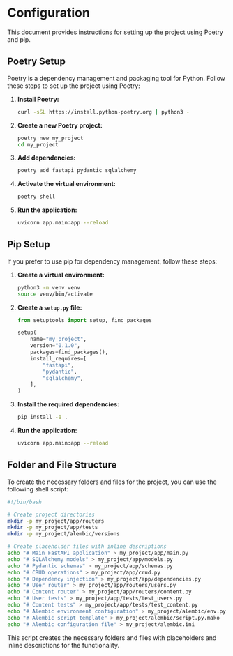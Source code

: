 # Configuration

This document provides instructions for setting up the project using Poetry and pip.

## Poetry Setup

Poetry is a dependency management and packaging tool for Python. Follow these steps to set up the project using Poetry:

1. **Install Poetry:**
   ```bash
   curl -sSL https://install.python-poetry.org | python3 -
   ```

2. **Create a new Poetry project:**
   ```bash
   poetry new my_project
   cd my_project
   ```

3. **Add dependencies:**
   ```bash
   poetry add fastapi pydantic sqlalchemy
   ```

4. **Activate the virtual environment:**
   ```bash
   poetry shell
   ```

5. **Run the application:**
   ```bash
   uvicorn app.main:app --reload
   ```

## Pip Setup

If you prefer to use pip for dependency management, follow these steps:

1. **Create a virtual environment:**
   ```bash
   python3 -m venv venv
   source venv/bin/activate
   ```

2. **Create a `setup.py` file:**
   ```python
   from setuptools import setup, find_packages

   setup(
       name="my_project",
       version="0.1.0",
       packages=find_packages(),
       install_requires=[
           "fastapi",
           "pydantic",
           "sqlalchemy",
       ],
   )
   ```

3. **Install the required dependencies:**
   ```bash
   pip install -e .
   ```

4. **Run the application:**
   ```bash
   uvicorn app.main:app --reload
   ```

## Folder and File Structure

To create the necessary folders and files for the project, you can use the following shell script:

```bash
#!/bin/bash

# Create project directories
mkdir -p my_project/app/routers
mkdir -p my_project/app/tests
mkdir -p my_project/alembic/versions

# Create placeholder files with inline descriptions
echo "# Main FastAPI application" > my_project/app/main.py
echo "# SQLAlchemy models" > my_project/app/models.py
echo "# Pydantic schemas" > my_project/app/schemas.py
echo "# CRUD operations" > my_project/app/crud.py
echo "# Dependency injection" > my_project/app/dependencies.py
echo "# User router" > my_project/app/routers/users.py
echo "# Content router" > my_project/app/routers/content.py
echo "# User tests" > my_project/app/tests/test_users.py
echo "# Content tests" > my_project/app/tests/test_content.py
echo "# Alembic environment configuration" > my_project/alembic/env.py
echo "# Alembic script template" > my_project/alembic/script.py.mako
echo "# Alembic configuration file" > my_project/alembic.ini
```

This script creates the necessary folders and files with placeholders and inline descriptions for the functionality.
